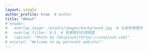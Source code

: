 ```yaml
---
layout: single
author_profile: true  # author
title: "About"
# header:
#   overlay_image: /assets/images/background.jpg  # 头部背景图片
#   overlay_filter: 0.5  # 背景图片的透明度
#   caption: "Photo by [Unsplash](https://unsplash.com)"
# excerpt: "Welcome to my personal website!"
---
```


